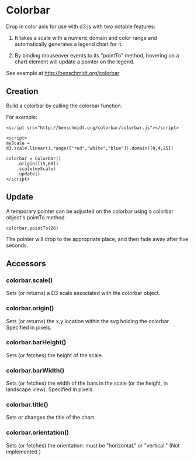 Colorbar
========

Drop in color axis for use with d3.js with two notable features:

1. It takes a scale with a numeric domain and color range and automatically generates a legend
chart for it.

2. By binding mouseover events to its "pointTo" method, hovering on a chart element will
update a pointer on the legend.

See example at http://benschmidt.org/colorbar

## Creation

Build a colorbar by calling the colorbar function.

For example:

```
<script src="http://benschmidt.org/colorbar/colorbar.js"></script>

<script>
myScale = d3.scale.linear().range(["red","white","blue"]).domain([0,4,25])

colorbar = Colorbar()
	.origin([15,60])
	.scale(myScale)
	.update()
</script>
```

## Update

A temporary pointer can be adjusted on the colorbar using a colorbar object's pointTo method.

```
colorbar.pointTo(26)
```

The pointer will drop to the appropriate place, and then fade away after five seconds.

## Accessors

### colorbar.scale()

Sets (or returns) a D3 scale associated with the colorbar object.

### colorbar.origin()

Sets (or returns) the x,y location within the svg holding the colorbar. Specified in pixels.

### colorbar.barHeight()

Sets (or fetches) the height of the scale.

### colorbar.barWidth()

Sets (or fetches) the width of the bars in the scale (or the height, in landscape view). Specified in pixels.

### colorbar.title()

Sets or changes the title of the chart.

### colorbar.orientation()

Sets (or fetches) the orientation: must be "horizontaL" or "vertical." (Not implemented.) 
